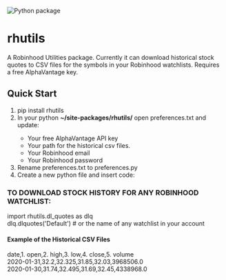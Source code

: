 ![Python package](https://github.com/altctrlmm/Robinhood-Watchlist-Stock-History/workflows/Python%20package/badge.svg)

<h1>rhutils</h1>
A Robinhood Utilities package. Currently it can download historical stock quotes to CSV files for the symbols in your Robinhood watchlists. Requires a free AlphaVantage key.

<h2>Quick Start</h2>
<ol>
<li>pip install rhutils</li>
<li>In your python <b>~/site-packages/rhutils/</b> open preferences.txt and update:</li>
<ul>
<li>Your free AlphaVantage API key</li>
<li>Your path for the historical csv files.<br/>
<li>Your Robinhood email<br/>
<li>Your Robinhood password
</ul>
<li>Rename preferences.txt to preferences.py</li>
<li>Create a new python file and insert code:</li>
</ol>

<h3>TO DOWNLOAD STOCK HISTORY FOR ANY ROBINHOOD WATCHLIST:</h3>
import rhutils.dl_quotes as dlq<br/>
dlq.dlquotes('Default') # or the name of any watchlist in your account

<h4>Example of the Historical CSV Files</h4>
date,1. open,2. high,3. low,4. close,5. volume<br/>
2020-01-31,32.2,32.325,31.85,32.03,3968506.0<br/>
2020-01-30,31.74,32.495,31.69,32.45,4338968.0 

